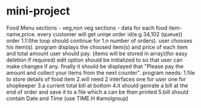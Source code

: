 # mini-project
Food Menu
sections - veg,non veg
sections - 
data for each food item- name,price.
every customer will get uniqe order id(e.g 34,102 (queue)) 
order 1.1:(the loop should continue for 1.n number of orders).
user chooses his item(s).
program displays the choosed item(s) and price of each item and total amount user should pay.
(items will be stored in array)(for easy deletion if required)
edit option should be initialized to so that user can make changes if any.
finally it should be displayed that "Please pay the amount and collect your items from the next counter".
program needs:
1.file to store details of food item
2.will need 2 interfaces one for user one for shopkeeper
3.a  current total bill at bottom
4.it should genrate a bill at the end of order and save it to a file which a can be then printed
5.bill should contain Date and Time (use TIME.H #amolgroup)
